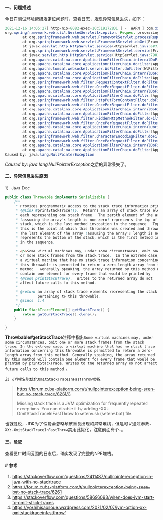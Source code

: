 #### 一、问题描述

今日在测试环境帮研发定位问题时，查看日志，发现异常信息丢失，如下：

```java
2021-12-16 14:05:27[ http-nio-8082-exec-10:519172801 ] - [WARN ] com.xxx.xxx.XxxFilter-doFilter:107 - 解析Tenant出错， 错误信息:Request processing failed; nested exception is java.lang.NullPointerException
org.springframework.web.util.NestedServletException: Request processing failed; nested exception is java.lang.NullPointerException
        at org.springframework.web.servlet.FrameworkServlet.processRequest(FrameworkServlet.java:982)
        at org.springframework.web.servlet.FrameworkServlet.doGet(FrameworkServlet.java:861)
        at javax.servlet.http.HttpServlet.service(HttpServlet.java:687)
        at org.springframework.web.servlet.FrameworkServlet.service(FrameworkServlet.java:846)
        at javax.servlet.http.HttpServlet.service(HttpServlet.java:790)
        at org.apache.catalina.core.ApplicationFilterChain.internalDoFilter(ApplicationFilterChain.java:231)
        at org.apache.catalina.core.ApplicationFilterChain.doFilter(ApplicationFilterChain.java:166)
        at org.apache.tomcat.websocket.server.WsFilter.doFilter(WsFilter.java:52)
        at org.apache.catalina.core.ApplicationFilterChain.internalDoFilter(ApplicationFilterChain.java:193)
        at org.apache.catalina.core.ApplicationFilterChain.doFilter(ApplicationFilterChain.java:166)
        at org.springframework.web.filter.RequestContextFilter.doFilterInternal(RequestContextFilter.java:99)
        at org.springframework.web.filter.OncePerRequestFilter.doFilter(OncePerRequestFilter.java:107)
        at org.apache.catalina.core.ApplicationFilterChain.internalDoFilter(ApplicationFilterChain.java:193)
        at org.apache.catalina.core.ApplicationFilterChain.doFilter(ApplicationFilterChain.java:166)
        at org.springframework.web.filter.HttpPutFormContentFilter.doFilterInternal(HttpPutFormContentFilter.java:108)
        at org.springframework.web.filter.OncePerRequestFilter.doFilter(OncePerRequestFilter.java:107)
        at org.apache.catalina.core.ApplicationFilterChain.internalDoFilter(ApplicationFilterChain.java:193)
        at org.apache.catalina.core.ApplicationFilterChain.doFilter(ApplicationFilterChain.java:166)
        at org.springframework.web.filter.HiddenHttpMethodFilter.doFilterInternal(HiddenHttpMethodFilter.java:81)
        at org.springframework.web.filter.OncePerRequestFilter.doFilter(OncePerRequestFilter.java:107)
        at org.apache.catalina.core.ApplicationFilterChain.internalDoFilter(ApplicationFilterChain.java:193)
        at org.apache.catalina.core.ApplicationFilterChain.doFilter(ApplicationFilterChain.java:166)
        at org.springframework.web.filter.CharacterEncodingFilter.doFilterInternal(CharacterEncodingFilter.java:197)
        at org.springframework.web.filter.OncePerRequestFilter.doFilter(OncePerRequestFilter.java:107)
        at org.apache.catalina.core.ApplicationFilterChain.internalDoFilter(ApplicationFilterChain.java:193)
        at org.apache.catalina.core.ApplicationFilterChain.doFilter(ApplicationFilterChain.java:166)
Caused by: java.lang.NullPointerException
```

*Caused by: java.lang.NullPointerException*之后的异常丢失了。

#### 二、异常信息丢失原因

1）Java Doc

```java
public class Throwable implements Serializable {
    /**
     * Provides programmatic access to the stack trace information printed by
     * {@link #printStackTrace()}.  Returns an array of stack trace elements,
     * each representing one stack frame.  The zeroth element of the array
     * (assuming the array's length is non-zero) represents the top of the
     * stack, which is the last method invocation in the sequence.  Typically,
     * this is the point at which this throwable was created and thrown.
     * The last element of the array (assuming the array's length is non-zero)
     * represents the bottom of the stack, which is the first method invocation
     * in the sequence.
     *
     * <p>Some virtual machines may, under some circumstances, omit one
     * or more stack frames from the stack trace.  In the extreme case,
     * a virtual machine that has no stack trace information concerning
     * this throwable is permitted to return a zero-length array from this
     * method.  Generally speaking, the array returned by this method will
     * contain one element for every frame that would be printed by
     * {@code printStackTrace}.  Writes to the returned array do not
     * affect future calls to this method.
     *
     * @return an array of stack trace elements representing the stack trace
     *         pertaining to this throwable.
     * @since  1.4
     */
    public StackTraceElement[] getStackTrace() {
        return getOurStackTrace().clone();
    }

}
```

**Throwbable#getStackTrace**注释中指出`Some virtual machines may, under some circumstances, omit one or more stack frames from the stack trace. In the extreme case, a virtual machine that has no stack trace information concerning this throwable is permitted to return a zero-length array from this method. Generally speaking, the array returned by this method will contain one element for every frame that would be printed by printStackTrace. Writes to the returned array do not affect future calls to this method.`。

2）JVM性能优化`OmitStackTraceInFastThrow`参数

> https://forum.cuba-platform.com/t/nullpointerexception-being-seen-but-no-stack-trace/6261/3
> 
> Missing stack trace is a JVM optimization for frequently repeated exceptions.
> You can disable it by adding -XX:-OmitStackTraceInFastThrow to setenv.sh (setenv.bat) file.

也就是说，JDK为了性能会忽略频繁重复出现的异常堆栈，但是可以通过参数`-XX:-OmitStackTraceInFastThrow`禁用此优化，注意前面有个`-`。

#### 三、验证

查看更广时间范围的日志后，确实发现了完整的NPE堆栈。

#### # 参考

1. https://stackoverflow.com/questions/2411487/nullpointerexception-in-java-with-no-stacktrace
2. https://forum.cuba-platform.com/t/nullpointerexception-being-seen-but-no-stack-trace/6261
3. https://stackoverflow.com/questions/58696093/when-does-jvm-start-to-omit-stack-traces
4. https://yoshihisaonoue.wordpress.com/2021/02/07/jvm-option-xx-omitstacktraceinfastthrow/